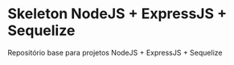 # Skeleton NodeJS + ExpressJS + Sequelize
Repositório base para projetos NodeJS + ExpressJS + Sequelize
